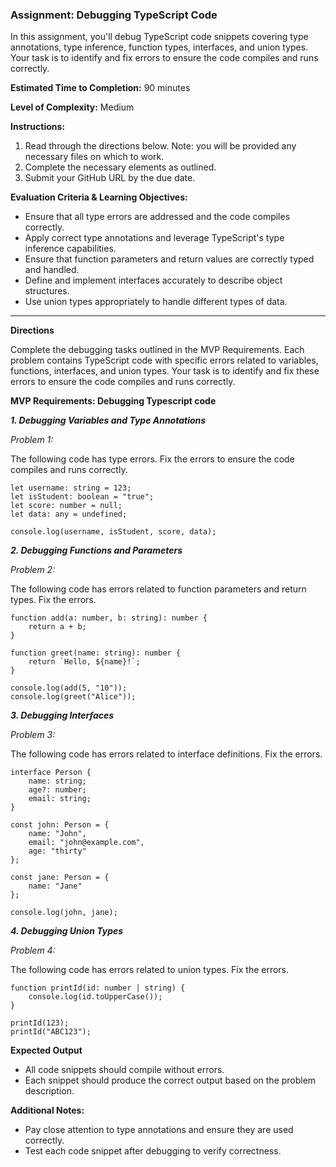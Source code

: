 ### Assignment: Debugging TypeScript Code

In this assignment, you'll debug TypeScript code snippets covering type annotations, type inference, function types, interfaces, and union types. Your task is to identify and fix errors to ensure the code compiles and runs correctly.

**Estimated Time to Completion:** 90 minutes

**Level of Complexity:** Medium

**Instructions:**

1. Read through the directions below. Note: you will be provided any necessary files on which to work.
2. Complete the necessary elements as outlined.
3. Submit your GitHub URL by the due date.

**Evaluation Criteria & Learning Objectives:**

- Ensure that all type errors are addressed and the code compiles correctly.
- Apply correct type annotations and leverage TypeScript's type inference capabilities.
- Ensure that function parameters and return values are correctly typed and handled.
- Define and implement interfaces accurately to describe object structures.
- Use union types appropriately to handle different types of data.

---

**Directions**

Complete the debugging tasks outlined in the MVP Requirements. Each problem contains TypeScript code with specific errors related to variables, functions, interfaces, and union types. Your task is to identify and fix these errors to ensure the code compiles and runs correctly.

**MVP Requirements: Debugging Typescript code**

***1. Debugging Variables and Type Annotations***

*Problem 1:*

The following code has type errors. Fix the errors to ensure the code compiles and runs correctly.

```tsx
let username: string = 123;
let isStudent: boolean = "true";
let score: number = null;
let data: any = undefined;

console.log(username, isStudent, score, data);

```

***2. Debugging Functions and Parameters***

*Problem 2:*

The following code has errors related to function parameters and return types. Fix the errors.

```tsx
function add(a: number, b: string): number {
    return a + b;
}

function greet(name: string): number {
    return `Hello, ${name}!`;
}

console.log(add(5, "10"));
console.log(greet("Alice"));

```

***3. Debugging Interfaces***

*Problem 3:*

The following code has errors related to interface definitions. Fix the errors.

```tsx
interface Person {
    name: string;
    age?: number;
    email: string;
}

const john: Person = {
    name: "John",
    email: "john@example.com",
    age: "thirty"
};

const jane: Person = {
    name: "Jane"
};

console.log(john, jane);

```

***4. Debugging Union Types***

*Problem 4:*

The following code has errors related to union types. Fix the errors.

```tsx
function printId(id: number | string) {
    console.log(id.toUpperCase());
}

printId(123);
printId("ABC123");

```

**Expected Output**

- All code snippets should compile without errors.
- Each snippet should produce the correct output based on the problem description.

**Additional Notes:**

- Pay close attention to type annotations and ensure they are used correctly.
- Test each code snippet after debugging to verify correctness.
